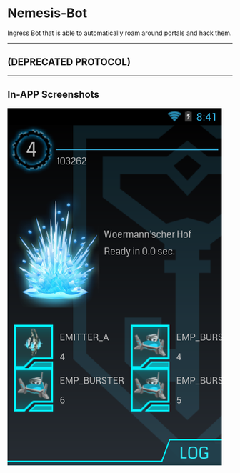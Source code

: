 # Nemesis-Bot

Ingress Bot that is able to automatically roam around portals and hack them.

---

## (DEPRECATED PROTOCOL)

---

## In-APP Screenshots

![Image of a hacked portal](screenshots/hackedPortal.png "Image of a hacked portal")
